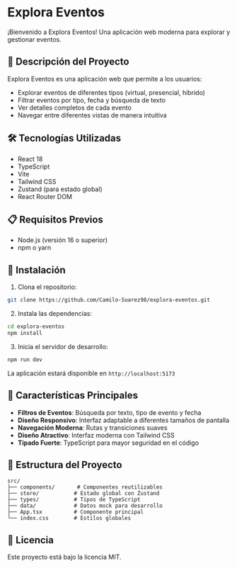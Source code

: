# Explora Eventos

¡Bienvenido a Explora Eventos! Una aplicación web moderna para explorar y gestionar eventos.

## 🚀 Descripción del Proyecto

Explora Eventos es una aplicación web que permite a los usuarios:
- Explorar eventos de diferentes tipos (virtual, presencial, híbrido)
- Filtrar eventos por tipo, fecha y búsqueda de texto
- Ver detalles completos de cada evento
- Navegar entre diferentes vistas de manera intuitiva

## 🛠️ Tecnologías Utilizadas

- React 18
- TypeScript
- Vite
- Tailwind CSS
- Zustand (para estado global)
- React Router DOM

## 📋 Requisitos Previos

- Node.js (versión 16 o superior)
- npm o yarn

## 🚀 Instalación

1. Clona el repositorio:
```bash
git clone https://github.com/Camilo-Suarez98/explora-eventos.git
```

2. Instala las dependencias:
```bash
cd explora-eventos
npm install
```

3. Inicia el servidor de desarrollo:
```bash
npm run dev
```

La aplicación estará disponible en `http://localhost:5173`

## 📱 Características Principales

- **Filtros de Eventos**: Búsqueda por texto, tipo de evento y fecha
- **Diseño Responsivo**: Interfaz adaptable a diferentes tamaños de pantalla
- **Navegación Moderna**: Rutas y transiciones suaves
- **Diseño Atractivo**: Interfaz moderna con Tailwind CSS
- **Tipado Fuerte**: TypeScript para mayor seguridad en el código

## 📝 Estructura del Proyecto

```
src/
├── components/       # Componentes reutilizables
├── store/           # Estado global con Zustand
├── types/           # Tipos de TypeScript
├── data/            # Datos mock para desarrollo
├── App.tsx          # Componente principal
└── index.css        # Estilos globales
```

## 📄 Licencia

Este proyecto está bajo la licencia MIT.